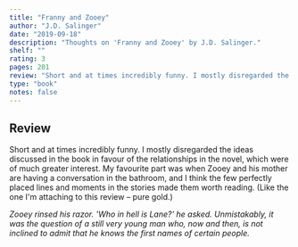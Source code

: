 ```yaml
---
title: "Franny and Zooey"
author: "J.D. Salinger"
date: "2019-09-18"
description: "Thoughts on 'Franny and Zooey' by J.D. Salinger."
shelf: ""
rating: 3
pages: 201
review: "Short and at times incredibly funny. I mostly disregarded the ideas discussed in the book in favour of the relationships in the novel, which were of much greater interest. My favourite part was when Zooey and his mother are having a conversation in the bathroom, and I think the few perfectly placed lines and moments in the stories made them worth reading. (Like the one I'm attaching to this review – pure gold.)<br/><br/><i>Zooey rinsed his razor. 'Who in hell is Lane?' he asked. Unmistakably, it was the question of a still very young man who, now and then, is not inclined to admit that he knows the first names of certain people.</i>"
type: "book"
notes: false
---
```


## Review

Short and at times incredibly funny. I mostly disregarded the ideas discussed in the book in favour of the relationships in the novel, which were of much greater interest. My favourite part was when Zooey and his mother are having a conversation in the bathroom, and I think the few perfectly placed lines and moments in the stories made them worth reading. (Like the one I'm attaching to this review – pure gold.)

_Zooey rinsed his razor. 'Who in hell is Lane?' he asked. Unmistakably, it was the question of a still very young man who, now and then, is not inclined to admit that he knows the first names of certain people._
